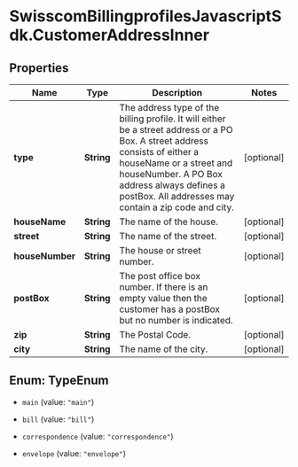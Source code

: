 # SwisscomBillingprofilesJavascriptSdk.CustomerAddressInner

## Properties
Name | Type | Description | Notes
------------ | ------------- | ------------- | -------------
**type** | **String** | The address type of the billing profile. It will either be a street address or a PO Box. A street address consists of either a houseName or a street and houseNumber. A PO Box address always defines a postBox. All addresses may contain a zip code and city. | [optional] 
**houseName** | **String** | The name of the house. | [optional] 
**street** | **String** | The name of the street. | [optional] 
**houseNumber** | **String** | The house or street number. | [optional] 
**postBox** | **String** | The post office box number. If there is an empty value then the customer has a postBox but no number is indicated. | [optional] 
**zip** | **String** | The Postal Code. | [optional] 
**city** | **String** | The name of the city. | [optional] 


<a name="TypeEnum"></a>
## Enum: TypeEnum


* `main` (value: `"main"`)

* `bill` (value: `"bill"`)

* `correspondence` (value: `"correspondence"`)

* `envelope` (value: `"envelope"`)




